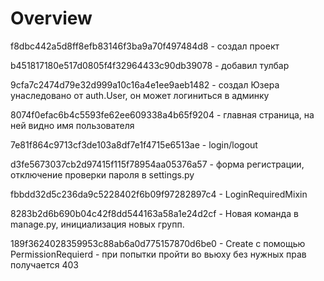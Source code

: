 # Overview

f8dbc442a5d8ff8efb83146f3ba9a70f497484d8 - создал проект

b451817180e517d0805f4f32964433c90db39078 - добавил тулбар

9cfa7c2474d79e32d999a10c16a4e1ee9aeb1482 - создал Юзера унаследовано от auth.User, он может логиниться в админку

8074f0efac6b4c5593fe62ee609338a4b65f9204 - главная страница, на ней видно имя пользователя

7e81f864c9713cf3de103a8df7e1f4715e6513ae - login/logout

d3fe5673037cb2d97415f115f78954aa05376a57 - форма регистрации, отключение проверки пароля в settings.py

fbbdd32d5c236da9c5228402f6b09f97282897c4 - LoginRequiredMixin

8283b2d6b690b04c42f8dd544163a58a1e24d2cf - Новая команда в manage.py, инициализация новых групп.

189f3624028359953c88ab6a0d775157870d6be0 - Create с помощью PermissionRequierd - при попытки пройти во вьюху без нужных прав получается 403
